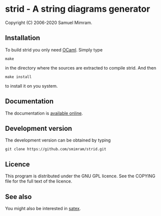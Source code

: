 strid - A string diagrams generator
===================================

Copyright (C) 2006-2020 Samuel Mimram.

Installation
------------

To build strid you only need [OCaml](http://caml.inria.fr). Simply type
```
make
```
in the directory where the sources are extracted to compile strid. And then
```
make install
```
to install it on you system.

Documentation
-------------

The documentation is [available online](docs/manual/stridman.pdf).

Development version
-------------------

The development version can be obtained by typing
```
git clone https://github.com/smimram/strid.git
```

Licence
-------

This program is distributed under the GNU GPL licence. See the COPYING file for
the full text of the licence.

See also
--------

You might also be interested in [satex](https://github.com/smimram/satex).
